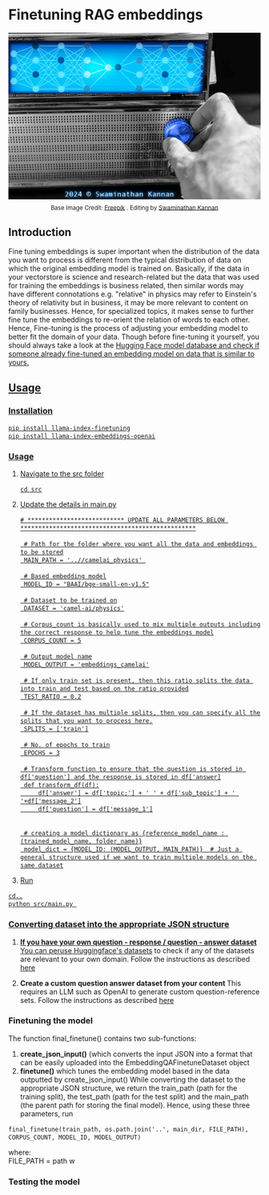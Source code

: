 # Finetuning RAG embeddings

<p align="center">
<img src = "https://github.com/SwamiKannan/Finetuning-RAG-Embeddings/blob/main/images/cover.png"><br>
<sub> Base Image Credit: <a href="https://www.freepik.com/premium-photo/tuning-radio-radio-station_16035333.htm">Freepik</a> . Editing by <a href="https://github.com/SwamiKannan">Swaminathan Kannan</a></sub>
</p>

## Introduction
Fine tuning embeddings is super important when the distribution of the data you want to process is different from the typical distribution of data on which the original embedding model is trained on. Basically, if the data in your vectorstore is science and research-related but the data that was used for training the embeddings is business related, then similar words may have different connotations e.g. "relative" in physics may refer to Einstein's theory of relativity but in business, it may be more relevant to content on family businesses. Hence, for specialized topics, it makes sense to further fine tune the embeddings to re-orient the relation of words to each other.
Hence, Fine-tuning is the process of adjusting your embedding model to better fit the domain of your data. Though before fine-tuning it yourself, you should always take a look at the <a href="https://huggingface.co/models"> Hugging Face model database and check if someone already fine-tuned an embedding model on data that is similar to yours.

## Usage

### Installation
```
pip install llama-index-finetuning
pip install llama-index-embeddings-openai
```

### Usage
1. Navigate to the src folder
    ```
    cd src
    ```
2. Update the details in main.py
   ```
   # *************************** UPDATE ALL PARAMETERS BELOW *************************************************

    # Path for the folder where you want all the data and embeddings to be stored
    MAIN_PATH = '..//camelai_physics' 

    # Based embedding model
    MODEL_ID = "BAAI/bge-small-en-v1.5"

    # Dataset to be trained on
    DATASET = 'camel-ai/physics'

    # Corpus_count is basically used to mix multiple outputs including the correct response to help tune the embeddings model
    CORPUS_COUNT = 5

    # Output model name
    MODEL_OUTPUT = 'embeddings_camelai'

    # If only train set is present, then this ratio splits the data into train and test based on the ratio provided
    TEST_RATIO = 0.2

    # If the dataset has multiple splits, then you can specify all the splits that you want to process here.
    SPLITS = ['train']

    # No. of epochs to train
    EPOCHS = 3

    # Transform function to ensure that the question is stored in df['question'] and the response is stored in df['answer]
    def transform_df(df):
        df['answer'] = df['topic;'] + ' ' + df['sub_topic'] + ' '+df['message_2']
        df['question'] = df['message_1']


    # creating a model dictionary as {reference_model_name : (trained_model_name, folder_name)}
    model_dict = {MODEL_ID: (MODEL_OUTPUT, MAIN_PATH)}  # Just a general structure used if we want to train multiple models on the same dataset

   ```
3. Run
```
cd..
python src/main.py 
```
### Converting dataset into the appropriate JSON structure
1. <b> If you have your own question - response / question - answer dataset</b>
    You can peruse <a href="https://huggingface.co/docs/datasets/index">Huggingface's datasets</a> to check if any of the datasets are relevant to your own domain.
    Follow the instructions as described <a href="https://github.com/SwamiKannan/Creating-Llamaindex-EmbeddingQAFinetuneDataset-compatible-files/blob/main/README.md"> here </a>

2. <b> Create a custom question answer dataset from your content </b>
    This requires an LLM such as OpenAI to generate custom question-reference sets.
   Follow the instructions as described <a href="https://docs.llamaindex.ai/en/latest/examples/finetuning/embeddings/finetune_embedding.html#generate-corpus">here</a>
   
### Finetuning the model
The function final_finetune() contains two sub-functions:
1. **create_json_input()** (which converts the input JSON into a format that can be easily uploaded into the EmbeddingQAFinetuneDataset object
2. **finetune()** which tunes the embedding model based in the data outputted by create_json_input()
While converting the dataset to the appropriate JSON structure, we return the train_path (path for the training split), the test_path (path for the test split) and the main_path (the parent path for storing the final model). Hence, using these three parameters, run 
```
final_finetune(train_path, os.path.join('..', main_dir, FILE_PATH), CORPUS_COUNT, MODEL_ID, MODEL_OUTPUT)
```
where: <br>
FILE_PATH = path w

### Testing the model
